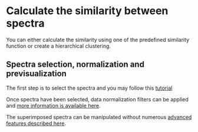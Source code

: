 # Calculate the similarity between spectra

You can either calculate the similarity using one of the predefined similarity function or create a hierarchical clustering.

## Spectra selection, normalization and previsualization

The first step is to select the spectra and you may follow this [tutorial](spectraAnalysis_spectraSelection)

Once spectra have been selected, data normalization filters can be applied and [more information is available here](spectraAnalysis_normalization).

The superimposed spectra can be manipulated without numerous [advanced features described here](/eln-docs/spectra/common/visualization).
